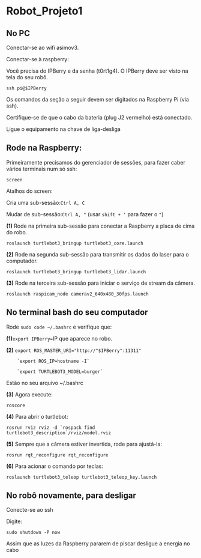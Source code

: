 # Robot_Projeto1

## No PC

Conectar-se ao wifi asimov3.



Conectar-se à raspberry:

Você precisa do IPBerry e da senha (t0rt1g4). O IPBerry deve ser visto na tela do seu robô.

    ssh pi@$IPBerry
    
Os comandos da seção a seguir devem ser digitados na Raspberry Pi (via ssh).

Certifique-se de que o cabo da bateria (plug J2 vermelho) está conectado.

Ligue o equipamento na chave de liga-desliga


## Rode na Raspberry:

Primeiramente precisamos do gerenciador de sessões, para fazer caber vários terminais num só ssh:

    screen
  
Atalhos do screen:

Cria uma sub-sessão:`Ctrl A, C`

Mudar de sub-sessão:`Ctrl A, "` (usar `shift + '` para fazer o `"`)

**(1)** Rode na primeira sub-sessão para conectar a Raspberry a placa de cima do robo.
  
    roslaunch turtlebot3_bringup turtlebot3_core.launch

**(2)** Rode na segunda sub-sessão para transmitir os dados do laser para o computador.

    roslaunch turtlebot3_bringup turtlebot3_lidar.launch

**(3)** Rode na terceira sub-sessão para iniciar o serviço de stream da câmera.

    roslaunch raspicam_node camerav2_640x480_30fps.launch

## No terminal bash do seu computador

Rode `sudo code ~/.bashrc` e verifique que:

**(1)**`export IPBerry=`IP que aparece no robo.

**(2)**	`export ROS_MASTER_URI="http://"$IPBerry":11311"`

        `export ROS_IP=hostname -I`
	
        `export TURTLEBOT3_MODEL=burger`
	
Estão no seu arquivo ~/.bashrc
        
**(3)** Agora execute:

    roscore

**(4)** Para abrir o turtlebot:

    rosrun rviz rviz -d `rospack find turtlebot3_description`/rviz/model.rviz

**(5)** Sempre que a câmera estiver invertida, rode para ajustá-la:

    rosrun rqt_reconfigure rqt_reconfigure

**(6)** Para acionar o comando por teclas:

    roslaunch turtlebot3_teleop turtlebot3_teleop_key.launch
        
## No robô novamente, para desligar

Conecte-se ao ssh

Digite:

	sudo shutdown -P now

Assim que as luzes da Raspberry pararem de piscar desligue a energia no cabo
